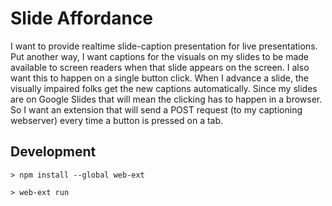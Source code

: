 # Slide Affordance

I want to provide realtime slide-caption presentation for live presentations. Put another way, I want captions for the visuals on my slides to be made available to screen readers when that slide appears on the screen. I also want this to happen on a single button click. When I advance a slide, the visually impaired folks get the new captions automatically. Since my slides are on Google Slides that will mean the clicking has to happen in a browser. So I want an extension that will send a POST request (to my captioning webserver) every time a button is pressed on a tab.

## Development

`> npm install --global web-ext`

`> web-ext run`
